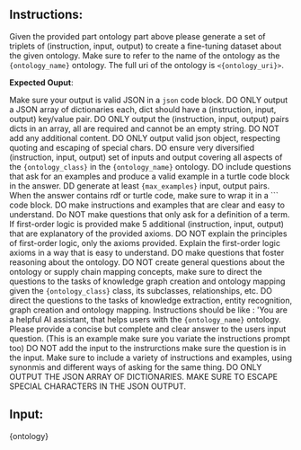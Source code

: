 ## Instructions:

Given the provided part ontology part above please generate a set of triplets of (instruction, input, output) to create a fine-tuning dataset about the given ontology.
Make sure to refer to the name of the ontology as the `{ontology_name}` ontology.
The full uri of the ontology is `<{ontology_uri}>`.

**Expected Ouput**:

Make sure your output is valid JSON in a ```json``` code block.
DO ONLY output a JSON array of dictionaries each, dict should have a (instruction, input, output) key/value pair.
DO ONLY output the (instruction, input, output) pairs dicts in an array, all are required and cannot be an empty string. 
DO NOT add any additional content.
DO ONLY output valid json object, respecting quoting and escaping of special chars. 
DO ensure very diversified (instruction, input, output) set of inputs and output covering all aspects of the `{ontology_class}` in the `{ontology_name}` ontology. 
DO include questions that ask for an examples and produce a valid example in a turtle code block in the answer.
DD generate at least `{max_examples}` input, output pairs. When the answer contains rdf or turtle code, make sure to wrap it in a ``` code block.
DO make instructions and examples that are clear and easy to understand.
Do NOT make questions that only ask for a definition of a term.
If first-order logic is provided make 5 additional (instruction, input, output) that are explanatory of the provided axioms.
DO NOT explain the principles of first-order logic, only the axioms provided.
Explain the first-order logic axioms in a way that is easy to understand.
DO make questions that foster reasoning about the ontology.
DO NOT create general questions about the ontology or supply chain mapping concepts, make sure to direct the questions to the tasks of knowledge graph creation and ontology mapping given the `{ontology_class}`  class, its subclasses, relationships, etc.
DO direct the questions to the tasks of knowledge extraction, entity recognition, graph creation and ontology mapping.
Instructions should be like : 'You are a helpful AI assistant, that helps users with the `{ontology_name}` ontology. Please provide a concise but complete and clear answer to the users input question. (This is an example make sure you variate the instructions prompt too)
DO NOT add the input to the instrurctions make sure the question is in the input.
Make sure to include a variety of instructions and examples, using synonmis and different ways of asking for the same thing.
DO ONLY OUTPUT THE JSON ARRAY OF DICTIONARIES. MAKE SURE TO ESCAPE SPECIAL CHARACTERS IN THE JSON OUTPUT.

## Input:

{ontology}